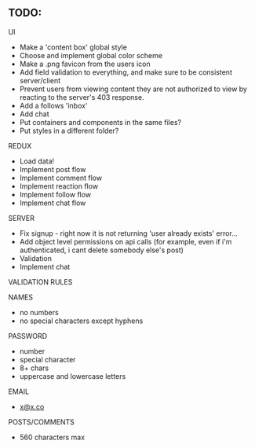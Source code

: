 ## TODO:

UI

- Make a 'content box' global style
- Choose and implement global color scheme
- Make a .png favicon from the users icon
- Add field validation to everything, and make sure to be consistent server/client
- Prevent users from viewing content they are not authorized to view by reacting to the server's 403 response.
- Add a follows 'inbox'
- Add chat
- Put containers and components in the same files?
- Put styles in a different folder?

REDUX

- Load data!
- Implement post flow
- Implement comment flow
- Implement reaction flow
- Implement follow flow
- Implement chat flow

SERVER

- Fix signup - right now it is not returning 'user already exists' error...
- Add object level permissions on api calls (for example, even if i'm authenticated, i cant delete somebody else's post)
- Validation
- Implement chat

VALIDATION RULES


NAMES

- no numbers
- no special characters except hyphens

PASSWORD

- number
- special character
- 8+ chars
- uppercase and lowercase letters

EMAIL

- x@x.co

POSTS/COMMENTS

- 560 characters max



